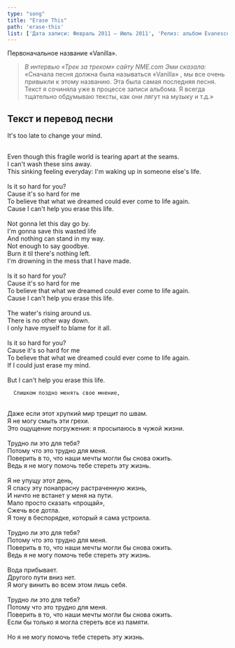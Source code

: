 ```yaml
---
type: "song"
title: "Erase This"
path: 'erase-this'
list: ['Дата записи: Февраль 2011 – Июль 2011', 'Релиз: альбом Evanescence', 'Продолжительность: 3:52']
---
```


Первоначальное название «Vanilla».

> <cite>В интервью «Трек за треком» сайту NME.com Эми сказала:</cite>
> «Сначала песня должна была называться «Vanilla» , мы все очень привыкли к этому названию. Эта была самая последняя песня. Текст я сочиняла уже в процессе записи альбома. Я всегда тщательно обдумываю тексты, как они лягут на музыку и т.д.»


## <i class="fas fa-dove"></i> Текст и перевод песни

<div class="song-wrap">

<div class="song-lyric">

It's too late to change your mind.

<br/>
Even though this fragile world is tearing apart at the seams.

<br/>
I can't wash these sins away.

<br/>
This sinking feeling everyday: I'm waking up in someone else's life.

<br/>
<br/>
Is it so hard for you?

<br/>
Cause it's so hard for me

<br/>
To believe that what we dreamed could ever come to life again.

<br/>
Cause I can't help you erase this life.

<br/>
<br/>
Not gonna let this day go by.

<br/>
I'm gonna save this wasted life

<br/>
And nothing can stand in my way.

<br/>
Not enough to say goodbye.

<br/>
Burn it til there's nothing left.

<br/>
I'm drowning in the mess that I have made.

<br/>
<br/>
Is it so hard for you?

<br/>
Cause it's so hard for me

<br/>
To believe that what we dreamed could ever come to life again.

<br/>
Cause I can't help you erase this life.

<br/>
<br/>
The water's rising around us.

<br/>
There is no other way down.

<br/>
I only have myself to blame for it all.

<br/>
<br/>
Is it so hard for you?

<br/>
Cause it's so hard for me

<br/>
To believe that what we dreamed could ever come to life again.

<br/>
If I could just erase my mind.

<br/>
<br/>
But I can't help you erase this life.



</div>

<div class="song-lyric">
    
      Слишком поздно менять свое мнение, 

<br/>
Даже если этот хрупкий мир трещит по швам.

<br/>
Я не могу смыть эти грехи.

<br/>
Это ощущение погружения: я просыпаюсь в чужой жизни.

<br/>
<br/>
Трудно ли это для тебя?

<br/>
Потому что это трудно для меня.

<br/>
Поверить в то, что наши мечты могли бы снова ожить.

<br/>
Ведь я не могу помочь тебе стереть эту жизнь.

<br/>
<br/>
Я не упущу этот день, 

<br/>
Я спасу эту понапрасну растраченную жизнь, 

<br/>
И ничто не встанет у меня на пути.

<br/>
Мало просто сказать «прощай», 

<br/>
Сжечь все дотла.

<br/>
Я тону в беспорядке, который я сама устроила.

<br/>
<br/>
Трудно ли это для тебя?

<br/>
Потому что это трудно для меня.

<br/>
Поверить в то, что наши мечты могли бы снова ожить.

<br/>
Ведь я не могу помочь тебе стереть эту жизнь.

<br/>
<br/>
Вода прибывает.

<br/>
Другого пути вниз нет.

<br/>
Я могу винить во всем этом лишь себя.

<br/>
<br/>
Трудно ли это для тебя?

<br/>
Потому что это трудно для меня.

<br/>
Поверить в то, что наши мечты могли бы снова ожить.

<br/>
Если бы только я могла стереть все из памяти.

<br/>
<br/>
Но я не могу помочь тебе стереть эту жизнь.
        
        
</div>

</div>
